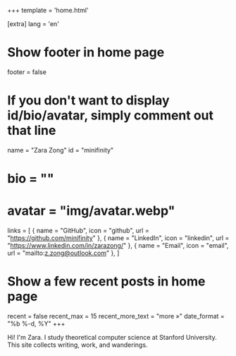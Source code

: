 +++
template = 'home.html'

[extra]
lang = 'en'

# Show footer in home page
footer = false

# If you don't want to display id/bio/avatar, simply comment out that line
name = "Zara Zong"
id = "minifinity"
# bio = ""
# avatar = "img/avatar.webp"
links = [
    { name = "GitHub", icon = "github", url = "https://github.com/minifinity" },
    { name = "LinkedIn", icon = "linkedin", url = "https://www.linkedin.com/in/zarazong/" },
    { name = "Email", icon = "email", url = "mailto:z.zong@outlook.com" },
]

# Show a few recent posts in home page
recent = false
recent_max = 15
recent_more_text = "more »"
date_format = "%b %-d, %Y"
+++

Hi! I'm Zara. I study theoretical computer science at Stanford University. This site collects writing, work, and wanderings.